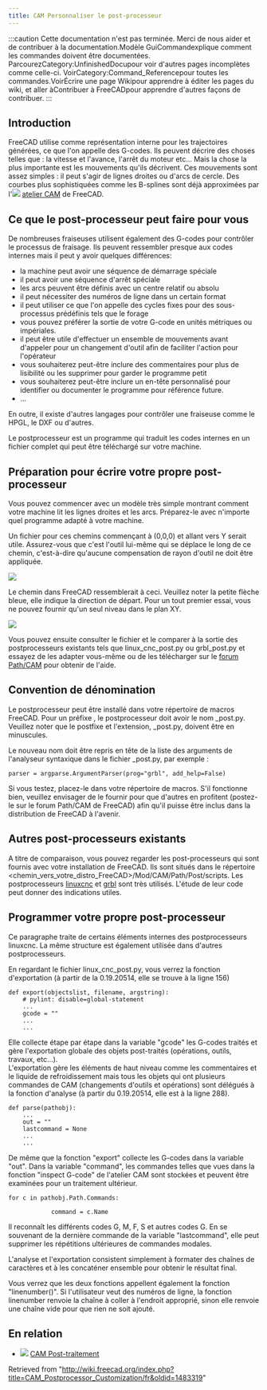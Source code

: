 ```yaml
---
title: CAM Personnaliser le post-processeur
---
```


:::caution
Cette documentation n'est pas terminée. Merci de nous aider et de contribuer à la documentation.Modèle GuiCommandexplique comment les commandes doivent être documentées. ParcourezCategory:UnfinishedDocupour voir d'autres pages incomplètes comme celle-ci. VoirCategory:Command_Referencepour toutes les commandes.VoirÉcrire une page Wikipour apprendre à éditer les pages du wiki, et aller àContribuer à FreeCADpour apprendre d'autres façons de contribuer.
:::

## Introduction

FreeCAD utilise comme représentation interne pour les trajectoires générées, ce que l'on appelle des G-codes. Ils peuvent décrire des choses telles que : la vitesse et l'avance, l'arrêt du moteur etc... Mais la chose la plus importante est les mouvements qu'ils décrivent. Ces mouvements sont assez simples : il peut s'agir de lignes droites ou d'arcs de cercle. Des courbes plus sophistiquées comme les B-splines sont déjà approximées par l'![](/images/Workbench_CAM.svg) [atelier CAM](/CAM_Workbench/fr "CAM Workbench/fr") de FreeCAD.

## Ce que le post-processeur peut faire pour vous

De nombreuses fraiseuses utilisent également des G-codes pour contrôler le processus de fraisage. Ils peuvent ressembler presque aux codes internes mais il peut y avoir quelques différences:

- la machine peut avoir une séquence de démarrage spéciale
- il peut avoir une séquence d'arrêt spéciale
- les arcs peuvent être définis avec un centre relatif ou absolu
- il peut nécessiter des numéros de ligne dans un certain format
- il peut utiliser ce que l'on appelle des cycles fixes pour des sous-processus prédéfinis tels que le forage
- vous pouvez préférer la sortie de votre G-code en unités métriques ou impériales.
- il peut être utile d'effectuer un ensemble de mouvements avant d'appeler pour un changement d'outil afin de faciliter l'action pour l'opérateur
- vous souhaiterez peut-être inclure des commentaires pour plus de lisibilité ou les supprimer pour garder le programme petit
- vous souhaiterez peut-être inclure un en-tête personnalisé pour identifier ou documenter le programme pour référence future.
- ...

En outre, il existe d'autres langages pour contrôler une fraiseuse comme le HPGL, le DXF ou d'autres.

Le postprocesseur est un programme qui traduit les codes internes en un fichier complet qui peut être téléchargé sur votre machine.

## Préparation pour écrire votre propre post-processeur

Vous pouvez commencer avec un modèle très simple montrant comment votre machine lit les lignes droites et les arcs. Préparez-le avec n'importe quel programme adapté à votre machine.

Un fichier pour ces chemins commençant à (0,0,0) et allant vers Y serait utile. Assurez-vous que c'est l'outil lui-même qui se déplace le long de ce chemin, c'est-à-dire qu'aucune compensation de rayon d'outil ne doit être appliquée.

![](/images/Path_PostProcessorSketch.png)

Le chemin dans FreeCAD ressemblerait à ceci. Veuillez noter la petite flèche bleue, elle indique la direction de départ. Pour un tout premier essai, vous ne pouvez fournir qu'un seul niveau dans le plan XY.

![](/images/Path_PostProcessorModel.png)

Vous pouvez ensuite consulter le fichier et le comparer à la sortie des postprocesseurs existants tels que linux_cnc_post.py ou grbl_post.py et essayez de les adapter vous-même ou de les télécharger sur le [forum Path/CAM](https://forum.freecadweb.org/viewforum.php?f=15) pour obtenir de l'aide.

## Convention de dénomination

Le postprocesseur peut être installé dans votre répertoire de macros FreeCAD. Pour un préfixe <filename>, le postprocesseur doit avoir le nom <filename>\_post.py. Veuillez noter que le postfixe et l'extension, \_post.py, doivent être en minuscules.

Le nouveau nom doit être repris en tête de la liste des arguments de l'analyseur syntaxique dans le fichier <filename>\_post.py, par exemple :

```
parser = argparse.ArgumentParser(prog="grbl", add_help=False)

```

Si vous testez, placez-le dans votre répertoire de macros. S'il fonctionne bien, veuillez envisager de le fournir pour que d'autres en profitent (postez-le sur le forum Path/CAM de FreeCAD) afin qu'il puisse être inclus dans la distribution de FreeCAD à l'avenir.

## Autres post-processeurs existants

A titre de comparaison, vous pouvez regarder les post-processeurs qui sont fournis avec votre installation de FreeCAD. Ils sont situés dans le répertoire <chemin_vers_votre_distro_FreeCAD>/Mod/CAM/Path/Post/scripts. Les postprocesseurs [linuxcnc](http://linuxcnc.org/) et [grbl](https://github.com/grbl/grbl) sont très utilisés. L'étude de leur code peut donner des indications utiles.

## Programmer votre propre post-processeur

Ce paragraphe traite de certains éléments internes des postprocesseurs linuxcnc. La même structure est également utilisée dans d'autres postprocesseurs.

En regardant le fichier linux_cnc_post.py, vous verrez la fonction d'exportation (à partir de la 0.19.20514, elle se trouve à la ligne 156)

```
def export(objectslist, filename, argstring):
    # pylint: disable=global-statement
    ...
    gcode = ""
    ...
    ...

```

Elle collecte étape par étape dans la variable "gcode" les G-codes traités et gère l'exportation globale des objets post-traités (opérations, outils, travaux, etc...).  
L'exportation gère les éléments de haut niveau comme les commentaires et le liquide de refroidissement mais tous les objets qui ont plusieurs commandes de CAM (changements d'outils et opérations) sont délégués à la fonction d'analyse (à partir du 0.19.20514, elle est à la ligne 288).

```
def parse(pathobj):
    ...
    out = ""
    lastcommand = None
    ...
    ...

```

De même que la fonction "export" collecte les G-codes dans la variable "out". Dans la variable "command", les commandes telles que vues dans la fonction "inspect G-code" de l'atelier CAM sont stockées et peuvent être examinées pour un traitement ultérieur.

```
for c in pathobj.Path.Commands:

            command = c.Name

```

Il reconnaît les différents codes G, M, F, S et autres codes G. En se souvenant de la dernière commande de la variable "lastcommand", elle peut supprimer les répétitions ultérieures de commandes modales.

L'analyse et l'exportation consistent simplement à formater des chaînes de caractères et à les concaténer ensemble pour obtenir le résultat final.

Vous verrez que les deux fonctions appellent également la fonction "linenumber()". Si l'utilisateur veut des numéros de ligne, la fonction linenumber renvoie la chaîne à coller à l'endroit approprié, sinon elle renvoie une chaîne vide pour que rien ne soit ajouté.

## En relation

- ![](/images/CAM_Post.svg) [CAM Post-traitement](/CAM_Post/fr "CAM Post/fr")

Retrieved from "<http://wiki.freecad.org/index.php?title=CAM_Postprocessor_Customization/fr&oldid=1483319>"
